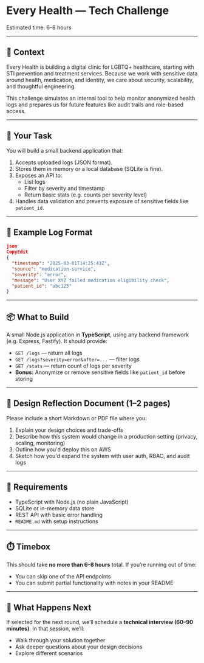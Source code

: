 
# Every Health — Tech Challenge

Estimated time: 6–8 hours

---

## 🧠 Context

Every Health is building a digital clinic for LGBTQ+ healthcare, starting with STI prevention and treatment services. Because we work with sensitive data around health, medication, and identity, we care about security, scalability, and thoughtful engineering.

This challenge simulates an internal tool to help monitor anonymized health logs and prepares us for future features like audit trails and role-based access.

---

## 🎯 Your Task

You will build a small backend application that:

1. Accepts uploaded logs (JSON format).
2. Stores them in memory or a local database (SQLite is fine).
3. Exposes an API to:
    - List logs
    - Filter by severity and timestamp
    - Return basic stats (e.g. counts per severity level)
4. Handles data validation and prevents exposure of sensitive fields like `patient_id`.

---

## 📁 Example Log Format

```json
json
CopyEdit
{
  "timestamp": "2025-03-01T14:25:43Z",
  "source": "medication-service",
  "severity": "error",
  "message": "User XYZ failed medication eligibility check",
  "patient_id": "abc123"
}

```

---

## 📦 What to Build

A small Node.js application in **TypeScript**, using any backend framework (e.g. Express, Fastify). It should provide:

- `GET /logs` — return all logs
- `GET /logs?severity=error&after=...` — filter logs
- `GET /stats` — return count of logs per severity
- **Bonus:** Anonymize or remove sensitive fields like `patient_id` before storing

---

## 📄 Design Reflection Document (1–2 pages)

Please include a short Markdown or PDF file where you:

1. Explain your design choices and trade-offs
2. Describe how this system would change in a production setting (privacy, scaling, monitoring)
3. Outline how you'd deploy this on AWS
4. Sketch how you'd expand the system with user auth, RBAC, and audit logs

---

## 🧪 Requirements

- TypeScript with Node.js (no plain JavaScript)
- SQLite or in-memory data store
- REST API with basic error handling
- `README.md` with setup instructions

---

## ⏱️ Timebox

This should take **no more than 6–8 hours** total. If you’re running out of time:

- You can skip one of the API endpoints
- You can submit partial functionality with notes in your README

---

## 💬 What Happens Next

If selected for the next round, we’ll schedule a **technical interview (60–90 minutes)**. In that session, we’ll:

- Walk through your solution together
- Ask deeper questions about your design decisions
- Explore different scenarios

